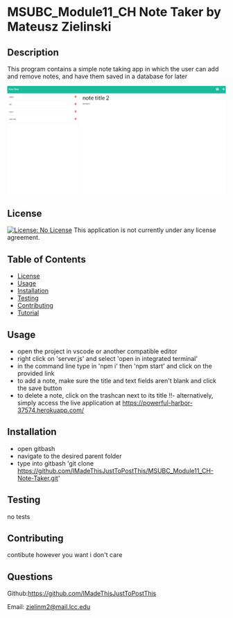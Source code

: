   # MSUBC_Module11_CH Note Taker by Mateusz Zielinski
  ## Description
  This program contains a simple note taking app in which the user can add and remove notes, and have them saved in a database for later
  
  ![Alt text](EXAMPLE.png)
  ## License
  [![License: No License](https://img.shields.io/badge/License--lightgrey.svg)](https://opensource.org/licenses/)
  This application is not currently under any license agreement.
  ## Table of Contents
  - [License](#License)
  - [Usage](#Usage)
  - [Installation](#Installation)
  - [Testing](#Testing)
  - [Contributing](#Contributing)
  - [Tutorial](#Tutorial)
  ## Usage
  - open the project in vscode or another compatible editor
  - right click on 'server.js' and select 'open in integrated terminal'
  - in the command line type in 'npm i' then 'npm start' and click on the provided link
  - to add a note, make sure the title and text fields aren't blank and click the save button
  - to delete a note, click on the trashcan next to its title
  !!- alternatively, simply access the live application at https://powerful-harbor-37574.herokuapp.com/
  ## Installation
  - open gitbash
  - navigate to the desired parent folder 
  - type into gitbash 'git clone https://github.com/IMadeThisJustToPostThis/MSUBC_Module11_CH-Note-Taker.git'
  ## Testing
  no tests
  ## Contributing
  contibute however you want i don't care
  ## Questions
  Github:<https://github.com/IMadeThisJustToPostThis>
  
  Email: zielinm2@mail.lcc.edu